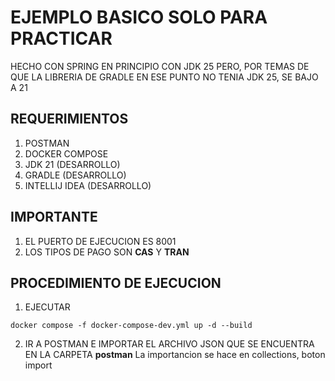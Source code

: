 # EJEMPLO BASICO SOLO PARA PRACTICAR
HECHO CON SPRING EN PRINCIPIO CON JDK 25 PERO, POR TEMAS DE QUE LA LIBRERIA DE GRADLE EN ESE PUNTO NO TENIA JDK 25, SE BAJO A 21
## REQUERIMIENTOS
1. POSTMAN
2. DOCKER COMPOSE
3. JDK 21 (DESARROLLO)
4. GRADLE (DESARROLLO)
5. INTELLIJ IDEA (DESARROLLO)

## IMPORTANTE
1. EL PUERTO DE EJECUCION ES 8001
2. LOS TIPOS DE PAGO SON **CAS** Y **TRAN**

## PROCEDIMIENTO DE EJECUCION
1. EJECUTAR
```shell
docker compose -f docker-compose-dev.yml up -d --build
```

2. IR A POSTMAN E IMPORTAR EL ARCHIVO JSON QUE SE ENCUENTRA EN LA CARPETA **postman**
La importancion se hace en collections, boton import